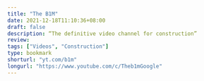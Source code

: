 ```yaml
---
title: "The B1M"
date: 2021-12-18T11:10:36+08:00
draft: false
description: “The definitive video channel for construction”
review: 
tags: ["Videos", "Construction"]
type: bookmark
shorturl: "yt.com/b1m"
longurl: "https://www.youtube.com/c/Theb1mGoogle"
---
```

